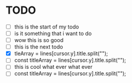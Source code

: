 # TODO

- [ ] this is the start of my todo 
- [ ] is it something that i want to do
- [ ] wow this is so good
- [ ] this is the next todo
- [x] tleArray = lines[cursor.y].title.split("");
- [ ] const titleArray = lines[cursor.y].title.split("");
- [ ] this is cool what ever what ever
- [ ] const titleArray = lines[cursor.y].title.split("");
